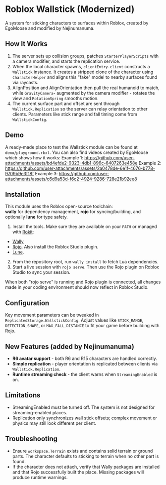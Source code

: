 # Roblox Wallstick (Modernized)
A system for sticking characters to surfaces within Roblox, created by EgoMoose and modified by Nejinumanuma.

## How It Works
1. The server sets up collision groups, patches `StarterPlayerScripts` with a
camera modifier, and starts the replication service. 
2. When the local character spawns, `clientEntry.client` constructs a `Wallstick` instance. 
It creates a stripped clone of the character using `CharacterHelper` and aligns this "fake"
model to nearby surfaces found via raycasts. 
3. AlignPosition and AlignOrientation then pull the real humanoid to match, while `GravityCamera`- 
augmented by the camera modifier - rotates the view and `RotationSpring` smooths motion. 
5. The current surface part and offset are sent through `Wallstick.Replication` so the
server can relay orientation to other clients. Parameters like stick range and
fall timing come from `WallstickConfig`.

## Demo
A ready-made place to test the Wallstick module can be found at `demo/playground.rbxl`. 
You can also find videos created by EgoMoose which shows how it works:
Example 1: https://github.com/user-attachments/assets/bd4efde2-9323-4db1-896c-6407263e458e
Example 2: https://github.com/user-attachments/assets/2a0478de-6e1f-4676-b778-9709b9e3f18f
Example 3: https://github.com/user-attachments/assets/c6d9a53d-f6c2-4924-9286-728e21b92ee8

## Installation
This module uses the Roblox open-source toolchain:  
**wally** for dependency management, **rojo** for syncing/building, and optionally **lune** for type safety.

1. Install the tools. Make sure they are available on your `PATH` or managed with [Rokit](https://github.com/rojo-rbx/rokit):

- [Wally](https://github.com/UpliftGames/wally)
- [Rojo](https://github.com/rojo-rbx/rojo). Also install the Roblox Studio plugin.
- [Lune](https://github.com/lune-org/lune/releases).

2. From the repository root, run `wally install` to fetch Lua dependencies. 
3. Start a live session with `rojo serve`. Then use the Rojo plugin on Roblox Studio to sync your session. 

When both "rojo serve" is running and Rojo plugin is connected, all changes made in your coding environment should now reflect in Roblox Studio. 

## Configuration
Key movement parameters can be tweaked in `ReplicatedStorage.WallstickConfig`.
Adjust values like `STICK_RANGE`, `DETECTION_SHAPE`, or `MAX_FALL_DISTANCE` to fit your game before building with Rojo.

## New Features (added by Nejinumanuma)
* **R6 avatar support** - both R6 and R15 characters are handled correctly.
* **Simple replication** - player orientation is replicated between clients via `Wallstick.Replication`.
* **Runtime streaming check** - the client warns when `StreamingEnabled` is on.

## Limitations
* StreamingEnabled must be turned off. The system is not designed for streaming-enabled places.
* Replication only synchronizes wall stick offsets; complex movement or physics may still look different per client.

## Troubleshooting
* Ensure `workspace.Terrain` exists and contains solid terrain or ground parts. The character defaults to sticking to terrain when no other part is found.
* If the character does not attach, verify that Wally packages are installed and that Rojo successfully built the place. Missing packages will produce runtime warnings.

